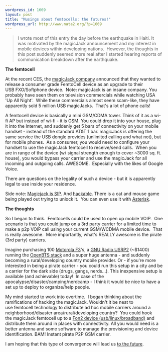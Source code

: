 ```yaml
--- 
wordpress_id: 1669
layout: post
title: "Musings about femtocells: the futures!"
wordpress_url: http://www.nata2.org/?p=1669
---
```

<blockquote>I wrote most of this entry the day before the earthquake in Haiti. It was motivated by the magicJack announcement and my interest in mobile devices within developing nations.  However, the thoughts in this post suddenly seemed more real after I started hearing reports of communication breakdown after the earthquake.</blockquote>
<strong>The femtocell</strong>

At the recent CES, the <a href="http://en.wikipedia.org/wiki/MagicJack">magicJack company</a> announced that they wanted to release a consumer grade FemtoCell device as an upgrade to their USB FXO/Softphone device.  Note: magicJack is an insane company. You probably have seen them on television commercials while watching USA 'Up All Night'.  While these commercials almost seem scam-like, they have apparently sold 5 million USB magicJacks.  That's a lot of phone calls!

A femtocell device is basically a mini GSM/CDMA tower. Think of it as a wi-fi AP but instead of wi-fi - it is GSM. You could drop it into your house, plug it into the Internet, and suddenly get 5 bars of connectivity on your mobile handset - instead of the standard AT&amp;T 1 bar. magicJack is offering the same service the USB dongle provides (unlimited calling and what not), but for mobile phones.  As a consumer, you would need to configure your handset to use the magicJack femtocell to receive/send calls.  When you are in range of the device (w/ signal strength enough to cover ~3000 sq. ft. house), you would bypass your carrier and use the magicJack for all incoming and outgoing calls. AWESOME.  Especially with the likes of Google Voice.

There are questions on the legality of such a device - but it is apparently legal to use inside your residence.

Side note: <a href="http://www.google.com/search?q=magicjack+sip">Magicjack is SIP</a>. And <a href="http://magicjackhacks.com/">hackable</a>. There is a cat and mouse game being played out trying to unlock it.  You can even use it with <a href="http://en.wikipedia.org/wiki/Asterisk_(PBX)">Asterisk</a>.

<strong>The thoughts</strong>

So I began to think.  Femtocells could be used to open up mobile VOIP.  One scenario is that you could jump on a 3rd party carrier for a limited time to make a p2p VOIP call using your current GSM/WCDMA mobile device.  That is really awesome.  More importantly, what's REALLY awesome is the pirate (3rd party) carriers.

Imagine purchasing 100 <a href="http://www.nata2.org/2010/01/17/i-love-phones-designed-for-developing-countries/">Motorola F3</a>'s, a <a href="http://en.wikipedia.org/wiki/Gnu_radio">GNU Radio USRP2</a> (~$1400) running the <a href="http://en.wikipedia.org/wiki/OpenBTS">OpenBTS stack</a> and a super huge antenna - and suddenly becoming a rural/developing country mobile provider. Or - if you're more interested in being a pirate carrier - you could run this setup in a city and be a carrier for the dark side (drugs, gangs, nerds...). This inexpensive setup is available (and achievable) today!  In case of the apocalypse/disaster/camping/nerdcamp - I think it would be nice to have a set up to deploy to organize/help people.

My mind started to work into overtime.  I began thinking about the ramifications of hacking the magicJack. Wouldn't it be neat to use femtocell technology to distribute ad hoc mobile carriers around a neighborhood/disaster area/rural/developing country?  You could hook the magicJack femtocell up to a <a href="http://en.wikipedia.org/wiki/FON#Fonera_2.0n">Fon2 device (usb/linux/broadband)</a> and distribute them around in places with connectivity. All you would need is a better antenna and some software to manage the provisioning and device identification. BAM! Instant pirate P2P GSM carrier.

I am hoping that this type of convergence will lead us <a href="http://www.imdb.com/title/tt0088763/">to the future</a>.
